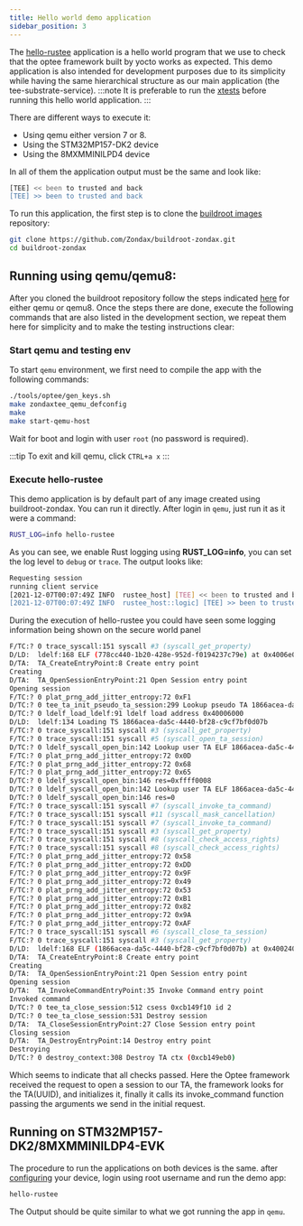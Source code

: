 ```yaml
---
title: Hello world demo application
sidebar_position: 3
---
```


The [hello-rustee](../technical/40.Development/41.HelloRustee.md) application is a hello world program that we use to
check that the optee framework built by yocto works as expected. This
demo application is also intended for development purposes due to
its simplicity while having the same hierarchical structure as our main application
(the tee-substrate-service).
:::note
It is preferable to run the [xtests](./xtests.md) before running this
hello world application.
:::

There are different ways to execute it:

- Using qemu either version 7 or 8.
- Using the STM32MP157-DK2 device
- Using the 8MXMMINILPD4 device

In all of them the application output must be the same and look like:

```bash
[TEE] << been to trusted and back
[TEE] >> been to trusted and back
```

To run this application, the first step is to clone the [buildroot images](https://github.com/Zondax/buildroot-zondax) repository:

```bash
git clone https://github.com/Zondax/buildroot-zondax.git
cd buildroot-zondax
```

## Running using qemu/qemu8:

After you cloned the buildroot repository follow the steps indicated
[here](../technical/BSP/BSP) for either qemu or qemu8.
Once the steps there are done, execute the following commands that are
also listed in the development section, we repeat them here for
simplicity and to make the testing instructions clear:

### Start qemu and testing env

To start `qemu` environment, we first need to compile the app with the following commands:

```bash
./tools/optee/gen_keys.sh
make zondaxtee_qemu_defconfig
make
make start-qemu-host
```

Wait for boot and login with user `root` (no password is required).

:::tip
To exit and kill qemu, click `CTRL+a x`
:::

### Execute hello-rustee

This demo application is by default part of any image created using
buildroot-zondax. You can run it directly. After login in `qemu`, just run it as it were a command:

```bash
RUST_LOG=info hello-rustee
```

As you can see, we enable Rust logging using **RUST_LOG=info**, you can set
the log level to `debug` or `trace`. The output looks like:

```bash
Requesting session
running client service
[2021-12-07T00:07:49Z INFO  rustee_host] [TEE] << been to trusted and back
[2021-12-07T00:07:49Z INFO  rustee_host::logic] [TEE] >> been to trusted and back
```

During the execution of hello-rustee you could have seen some logging information being shown on the
secure world panel

```bash
F/TC:? 0 trace_syscall:151 syscall #3 (syscall_get_property)
D/LD:  ldelf:168 ELF (778cc440-1b20-428e-952d-f0194237c79e) at 0x4006e000
D/TA:  TA_CreateEntryPoint:8 Create entry point
Creating
D/TA:  TA_OpenSessionEntryPoint:21 Open Session entry point
Opening session
F/TC:? 0 plat_prng_add_jitter_entropy:72 0xF1
D/TC:? 0 tee_ta_init_pseudo_ta_session:299 Lookup pseudo TA 1866acea-da5c-4440-bf28-c9cf7bf0d07b
D/TC:? 0 ldelf_load_ldelf:91 ldelf load address 0x40006000
D/LD:  ldelf:134 Loading TS 1866acea-da5c-4440-bf28-c9cf7bf0d07b
F/TC:? 0 trace_syscall:151 syscall #3 (syscall_get_property)
F/TC:? 0 trace_syscall:151 syscall #5 (syscall_open_ta_session)
D/TC:? 0 ldelf_syscall_open_bin:142 Lookup user TA ELF 1866acea-da5c-4440-bf28-c9cf7bf0d07b (Secure Storage TA)
F/TC:? 0 plat_prng_add_jitter_entropy:72 0x0D
F/TC:? 0 plat_prng_add_jitter_entropy:72 0x68
F/TC:? 0 plat_prng_add_jitter_entropy:72 0x65
D/TC:? 0 ldelf_syscall_open_bin:146 res=0xffff0008
D/TC:? 0 ldelf_syscall_open_bin:142 Lookup user TA ELF 1866acea-da5c-4440-bf28-c9cf7bf0d07b (REE)
D/TC:? 0 ldelf_syscall_open_bin:146 res=0
F/TC:? 0 trace_syscall:151 syscall #7 (syscall_invoke_ta_command)
F/TC:? 0 trace_syscall:151 syscall #11 (syscall_mask_cancellation)
F/TC:? 0 trace_syscall:151 syscall #7 (syscall_invoke_ta_command)
F/TC:? 0 trace_syscall:151 syscall #3 (syscall_get_property)
F/TC:? 0 trace_syscall:151 syscall #8 (syscall_check_access_rights)
F/TC:? 0 trace_syscall:151 syscall #8 (syscall_check_access_rights)
F/TC:? 0 plat_prng_add_jitter_entropy:72 0x58
F/TC:? 0 plat_prng_add_jitter_entropy:72 0xDD
F/TC:? 0 plat_prng_add_jitter_entropy:72 0x9F
F/TC:? 0 plat_prng_add_jitter_entropy:72 0x49
F/TC:? 0 plat_prng_add_jitter_entropy:72 0x53
F/TC:? 0 plat_prng_add_jitter_entropy:72 0xB1
F/TC:? 0 plat_prng_add_jitter_entropy:72 0x82
F/TC:? 0 plat_prng_add_jitter_entropy:72 0x9A
F/TC:? 0 plat_prng_add_jitter_entropy:72 0xAF
F/TC:? 0 trace_syscall:151 syscall #6 (syscall_close_ta_session)
F/TC:? 0 trace_syscall:151 syscall #3 (syscall_get_property)
D/LD:  ldelf:168 ELF (1866acea-da5c-4440-bf28-c9cf7bf0d07b) at 0x40024000
D/TA:  TA_CreateEntryPoint:8 Create entry point
Creating
D/TA:  TA_OpenSessionEntryPoint:21 Open Session entry point
Opening session
D/TA:  TA_InvokeCommandEntryPoint:35 Invoke Command entry point
Invoked command
D/TC:? 0 tee_ta_close_session:512 csess 0xcb149f10 id 2
D/TC:? 0 tee_ta_close_session:531 Destroy session
D/TA:  TA_CloseSessionEntryPoint:27 Close Session entry point
Closing session
D/TA:  TA_DestroyEntryPoint:14 Destroy entry point
Destroying
D/TC:? 0 destroy_context:308 Destroy TA ctx (0xcb149eb0)

```

Which seems to indicate that all checks passed. Here the Optee framework
received the request to open a session to our TA, the framework looks
for the TA(UUID), and initializes it, finally it calls its invoke_command
function passing the arguments we send in the initial request.

## Running on STM32MP157-DK2/8MXMMINILDP4-EVK

The procedure to run the applications on both devices is the same.
after [configuring](../technical/20.HardwareSetup/20.intro.mdx) your device, login using root username and run the demo app:

```bash
hello-rustee
```

The Output should be quite similar to what we got running the app in `qemu`.
